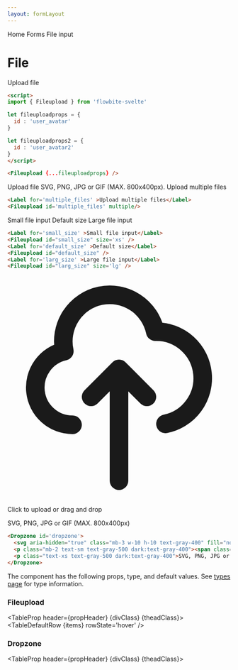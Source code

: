 ```yaml
---
layout: formLayout
---
```


<script>
  import Htwo from '../utils/Htwo.svelte'
  import ExampleDiv from '../utils/ExampleDiv.svelte'
  import TableProp from '../utils/TableProp.svelte'
  import TableDefaultRow from '../utils/TableDefaultRow.svelte'
  import { onMount } from 'svelte';
  import { Label, Fileupload, Helper, Dropzone, Breadcrumb, BreadcrumbItem } from "$lib/index"
  import { Home } from 'svelte-heros'
  import componentProps from '../props/Fileupload.json'
  import componentProps2 from '../props/Dropzone.json'
  let items = componentProps.props
  let items2 = componentProps2.props

  let propHeader = ['Name', 'Type', 'Default']
  let divClass='w-full relative overflow-x-auto shadow-md sm:rounded-lg py-4'
  let theadClass ='text-xs text-gray-700 uppercase bg-gray-50 dark:bg-gray-700 dark:text-white'
  let fileuploadprops = {
    id : 'user_avatar'
  }
  let fileuploadprops2 = {
    id : 'user_avatar2',
  }
</script>

<Breadcrumb>
  <BreadcrumbItem href="/" icon={Home} variation="solid">Home</BreadcrumbItem>
  <BreadcrumbItem href="/forms">Forms</BreadcrumbItem>
  <BreadcrumbItem>File input</BreadcrumbItem>
</Breadcrumb>


<h1 class="text-3xl w-full dark:text-white py-8">File</h1>

<Htwo label="File upload example" />

<ExampleDiv>
<Label>Upload file</Label>
<Fileupload {...fileuploadprops} />
</ExampleDiv>

```html
<script>
import { Fileupload } from 'flowbite-svelte'

let fileuploadprops = {
  id : 'user_avatar'
}

let fileuploadprops2 = {
  id : 'user_avatar2'
}
</script>

<Fileupload {...fileuploadprops} />

```

<Htwo label="Helper text" />

<ExampleDiv>
<Label>Upload file</Label>
<Fileupload {...fileuploadprops2} />
<Helper>SVG, PNG, JPG or GIF (MAX. 800x400px).</Helper>
</ExampleDiv>

<Htwo label='Multiple files' />

<ExampleDiv>
<Label for='multiple_files' >Upload multiple files</Label>
<Fileupload id='multiple_files' multiple/>
</ExampleDiv>

```html
<Label for='multiple_files' >Upload multiple files</Label>
<Fileupload id='multiple_files' multiple/>
```

<Htwo label='Sizes' />

<ExampleDiv>
<Label for='small_size' >Small file input</Label>
<Fileupload id="small_size" size='xs' />
<Label for='default_size' >Default size</Label>
<Fileupload id="default_size" />
<Label for='larg_size' >Large file input</Label>
<Fileupload id="larg_size" size='lg' />
</ExampleDiv>

```html
<Label for='small_size' >Small file input</Label>
<Fileupload id="small_size" size='xs' />
<Label for='default_size' >Default size</Label>
<Fileupload id="default_size" />
<Label for='larg_size' >Large file input</Label>
<Fileupload id="larg_size" size='lg' />
```

<Htwo label="Dropzone" />

<ExampleDiv>
<Dropzone id='dropzone'>
  <svg aria-hidden="true" class="mb-3 w-10 h-10 text-gray-400" fill="none" stroke="currentColor" viewBox="0 0 24 24" xmlns="http://www.w3.org/2000/svg"><path stroke-linecap="round" stroke-linejoin="round" stroke-width="2" d="M7 16a4 4 0 01-.88-7.903A5 5 0 1115.9 6L16 6a5 5 0 011 9.9M15 13l-3-3m0 0l-3 3m3-3v12"></path></svg>
  <p class="mb-2 text-sm text-gray-500 dark:text-gray-400"><span class="font-semibold">Click to upload</span> or drag and drop</p>
  <p class="text-xs text-gray-500 dark:text-gray-400">SVG, PNG, JPG or GIF (MAX. 800x400px)</p>
</Dropzone>
</ExampleDiv>

```html
<Dropzone id='dropzone'>
  <svg aria-hidden="true" class="mb-3 w-10 h-10 text-gray-400" fill="none" stroke="currentColor" viewBox="0 0 24 24" xmlns="http://www.w3.org/2000/svg"><path stroke-linecap="round" stroke-linejoin="round" stroke-width="2" d="M7 16a4 4 0 01-.88-7.903A5 5 0 1115.9 6L16 6a5 5 0 011 9.9M15 13l-3-3m0 0l-3 3m3-3v12"></path></svg>
  <p class="mb-2 text-sm text-gray-500 dark:text-gray-400"><span class="font-semibold">Click to upload</span> or drag and drop</p>
  <p class="text-xs text-gray-500 dark:text-gray-400">SVG, PNG, JPG or GIF (MAX. 800x400px)</p>
</Dropzone>
```

<Htwo label="Props" />

<p>The component has the following props, type, and default values. See <a href="/pages/types">types 
 page</a> for type information.</p>

<h3>Fileupload</h3>

<TableProp header={propHeader} {divClass} {theadClass}>
  <TableDefaultRow {items} rowState='hover' />
</TableProp>

<h3>Dropzone</h3>

<TableProp header={propHeader} {divClass} {theadClass}>
  <TableDefaultRow items={items2} rowState='hover' />
</TableProp>